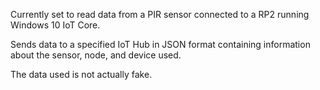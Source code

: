 Currently set to read data from a PIR sensor connected to a RP2 running Windows 10 IoT Core.

Sends data to a specified IoT Hub in JSON format containing information about the sensor, node, and device used.

The data used is not actually fake.
